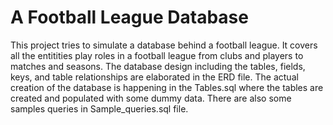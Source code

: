 # A Football League Database
This project tries to simulate a database behind a football league. It covers all the entitities play roles in a football league from clubs and players to matches and seasons. The database design including the tables, fields, keys, and table relationships are elaborated in the ERD file. The actual creation of the database is happening in the Tables.sql where the tables are created and populated with some dummy data. There are also some samples queries in Sample_queries.sql file.